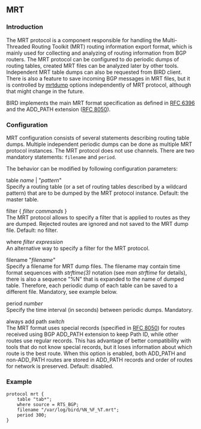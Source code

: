 ## MRT

### Introduction

The MRT protocol is a component responsible for handling the Multi-Threaded
Routing Toolkit (MRT) routing information export format, which is mainly used
for collecting and analyzing of routing information from BGP routers. The MRT
protocol can be configured to do periodic dumps of routing tables, created MRT
files can be analyzed later by other tools. Independent MRT table dumps can also
be requested from BIRD client. There is also a feature to save incoming BGP
messages in MRT files, but it is controlled by [mrtdump](#proto-mrtdump) options independently of MRT protocol, although that might
change in the future.

BIRD implements the main MRT format specification as defined in <a href="https://datatracker.ietf.org/doc/rfc6396" class="rfc">RFC
6396</a>
and the ADD_PATH extension (<a href="https://datatracker.ietf.org/doc/rfc8050" class="rfc">RFC
8050</a>).

### Configuration

MRT configuration consists of several statements describing routing table
dumps. Multiple independent periodic dumps can be done as multiple MRT protocol
instances. The MRT protocol does not use channels. There are two mandatory
statements: `filename` and `period`.

The behavior can be modified by following configuration parameters:

<span id="mrt-table" class="code">table *name* \| "*pattern*"</span>  
Specify a routing table (or a set of routing tables described by a
    wildcard pattern) that are to be dumped by the MRT protocol instance.
    Default: the master table.

<span id="mrt-filter" class="code">filter { *filter commands* }</span>  
The MRT protocol allows to specify a filter that is applied to routes as
    they are dumped. Rejected routes are ignored and not saved to the MRT
    dump file. Default: no filter.

<span id="mrt-where" class="code">where *filter expression*</span>  
An alternative way to specify a filter for the MRT protocol.

<span id="mrt-filename" class="code">filename "*filename*"</span>  
Specify a filename for MRT dump files. The filename may contain time
    format sequences with *strftime(3)* notation (see *man strftime*
    for details), there is also a sequence "%N" that is expanded to the name
    of dumped table. Therefore, each periodic dump of each table can be
    saved to a different file. Mandatory, see example below.

<span id="mrt-period" class="code">period *number*</span>  
Specify the time interval (in seconds) between periodic dumps.
    Mandatory.

<span id="mrt-always-add-path" class="code">always add path *switch*</span>  
The MRT format uses special records (specified in <a href="https://datatracker.ietf.org/doc/rfc8050" class="rfc">RFC
8050</a>) for
    routes received using BGP ADD\_PATH extension to keep Path ID, while
    other routes use regular records. This has advantage of better
    compatibility with tools that do not know special records, but it loses
    information about which route is the best route. When this option is
    enabled, both ADD\_PATH and non-ADD\_PATH routes are stored in ADD\_PATH
    records and order of routes for network is preserved. Default: disabled.

### Example


    protocol mrt {
        table "tab*";
        where source = RTS_BGP;
        filename "/var/log/bird/%N_%F_%T.mrt";
        period 300;
    }
